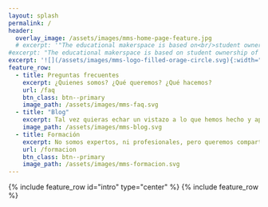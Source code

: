 ```yaml
---
layout: splash
permalink: /
header:
  overlay_image: /assets/images/mms-home-page-feature.jpg
  # excerpt: '"The educational makerspace is based on<br/>student ownership of their learning"<br/><br/>-Laura Fleming'
#excerpt: "The educational makerspace is based on student ownership of their learning<br/><br/>--Laura Fleming"
excerpt: '![](/assets/images/mms-logo-filled-orage-circle.svg){:width="210" .align-left}<br/>"The educational makerspace is based on student ownership of their learning."<br/><br/>--Laura Fleming'
feature_row:
  - title: Preguntas frecuentes
    excerpt: ¿Quienes somos? ¿Qué queremos? ¿Qué hacemos?
    url: /faq
    btn_class: btn--primary
    image_path: /assets/images/mms-faq.svg
  - title: "Blog"
    excerpt: Tal vez quieras echar un vistazo a lo que hemos hecho y aprendido hasta ahora.
    image_path: /assets/images/mms-blog.svg
  - title: Formación
    excerpt: No somos expertos, ni profesionales, pero queremos compartir lo que sabemos.
    url: /formacion
    btn_class: btn--primary
    image_path: /assets/images/mms-formacion.svg
---
```


{% include feature_row id="intro" type="center" %}
{% include feature_row %}
